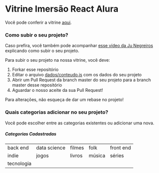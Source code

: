 # Vitrine Imersão React Alura

Você pode conferir a vitrine [aqui](https://vitrine-imersao-react.vercel.app/).

### Como subir o seu projeto?

Caso prefira, você também pode acompanhar [esse vídeo da Ju Negreiros](https://youtu.be/4qy23EulMbw) explicando como subir o seu projeto.

Para subir o seu projeto na nossa vitrine, você deve:

1. Forkar esse repositório
1. Editar o arquivo [dados/conteudo.js](https://github.com/imersao-alura/vitrine-imersao-react/blob/master/src/dados/conteudo.js) com os dados do seu projeto
1. Abrir um Pull Request da branch master do seu projeto para a branch master desse repositório
1. Aguardar o nosso aceite da sua Pull Request!

Para alterações, não esqueça de dar um rebase no projeto!

### Quais categorias adicionar no seu projeto?

Você pode escolher entre as categorias existentes ou adicionar uma nova.

##### Categorias Cadastradas

<table>
  <tr>
    <td>back end</td>
    <td>data science</td>
    <td>filmes</td>
    <td>folk</td>
    <td>front end</td>
  </tr>
  <tr>
    <td>indie</td>
    <td>jogos</td>
    <td>livros</td>
    <td>música</td>
    <td>séries </td>
  </tr>
  <tr>
    <td>tecnologia </td>
    <td></td>
  </tr>
</table>
